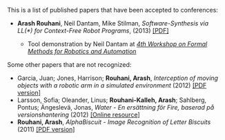 This is a list of published papers that have been accepted to conferences:

  * **Arash Rouhani**, Neil Dantam, Mike Stilman,
    *Software-Synthesis via LL(\*) for Context-Free Robot Programs*, (2013)
    [[PDF]](/papers/ll-star.pdf)

    * Tool demonstration by Neil Dantam at [*4th Workshop on Formal Methods for Robotics and Automation*][RSS13]

[RSS13]: http://verifiablerobotics.com/RSS13/index.html

Some other papers that are not recognized:

  * Garcia, Juan; Jones, Harrison; **Rouhani, Arash**, *Interception of moving objects with a robotic arm in a simulated environment* (2012) [[PDF version]](/papers/interception.pdf)
  * Larsson, Sofia; Oleander, Linus; **Rouhani-Kalleh, Arash**; Sahlberg,
    Pontus; Ängeslevä, Jonas, *Water - En ersättning för Fire, baserad på
    versionshantering* (2012) [[Online
    resource]](http://publications.lib.chalmers.se/publication/159905-water-en-ersattning-for-fire-baserad-pa-versionshantering)
  * **Rouhani, Arash**, *AlphaBiscuit - Image Recognition of Letter Biscuits* (2011) [[PDF version]](/papers/alphabiscuit.pdf)
